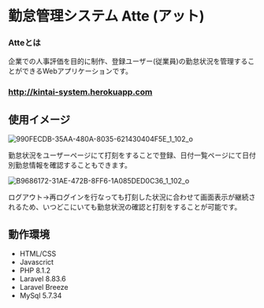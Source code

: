 # 勤怠管理システム Atte (アット)
### Atteとは
企業での人事評価を目的に制作、登録ユーザー(従業員)の勤怠状況を管理することができるWebアプリケーションです。<br>
### http://kintai-system.herokuapp.com

## 使用イメージ

![990FECDB-35AA-480A-8035-621430404F5E_1_102_o](https://user-images.githubusercontent.com/96050078/167598036-a4eabdc8-ed0f-4ea6-8eae-fd24cf690f48.jpeg)

勤怠状況をユーザーページにて打刻をすることで登録、日付一覧ページにて日付別勤怠情報を確認することもできます。

![B9686172-31AE-472B-8FF6-1A085DED0C36_1_102_o](https://user-images.githubusercontent.com/96050078/167597938-064edbc3-9ae2-48fe-a7af-56f0108602d0.jpeg)

ログアウト→再ログインを行なっても打刻した状況に合わせて画面表示が継続されるため、いつどこにいても勤怠状況の確認と打刻をすることが可能です。

## 動作環境

* HTML/CSS
* Javascrict
* PHP 8.1.2
* Laravel 8.83.6
* Laravel Breeze
* MySql 5.7.34